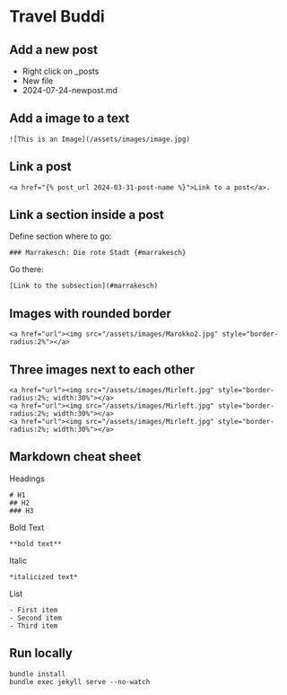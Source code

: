# Travel Buddi

## Add a new post
- Right click on _posts
- New file
- 2024-07-24-newpost.md

## Add a image to a text
```
![This is an Image](/assets/images/image.jpg)
```

## Link a post
```
<a href="{% post_url 2024-03-31-post-name %}">Link to a post</a>.
```

## Link a section inside a post
Define section where to go:
```
### Marrakesch: Die rote Stadt {#marrakesch}
```
Go there:
```
[Link to the subsection](#marrakesch)
```

## Images with rounded border
```
<a href="url"><img src="/assets/images/Marokko2.jpg" style="border-radius:2%"></a>
```

## Three images next to each other
```
<a href="url"><img src="/assets/images/Mirleft.jpg" style="border-radius:2%; width:30%"></a>
<a href="url"><img src="/assets/images/Mirleft.jpg" style="border-radius:2%; width:30%"></a>
<a href="url"><img src="/assets/images/Mirleft.jpg" style="border-radius:2%; width:30%"></a>
```

## Markdown cheat sheet
Headings
```
# H1
## H2
### H3
```
Bold Text
```
**bold text**
```

Italic
```
*italicized text*
```

List
```
- First item
- Second item
- Third item
```



## Run locally
```
bundle install
bundle exec jekyll serve --no-watch
```
